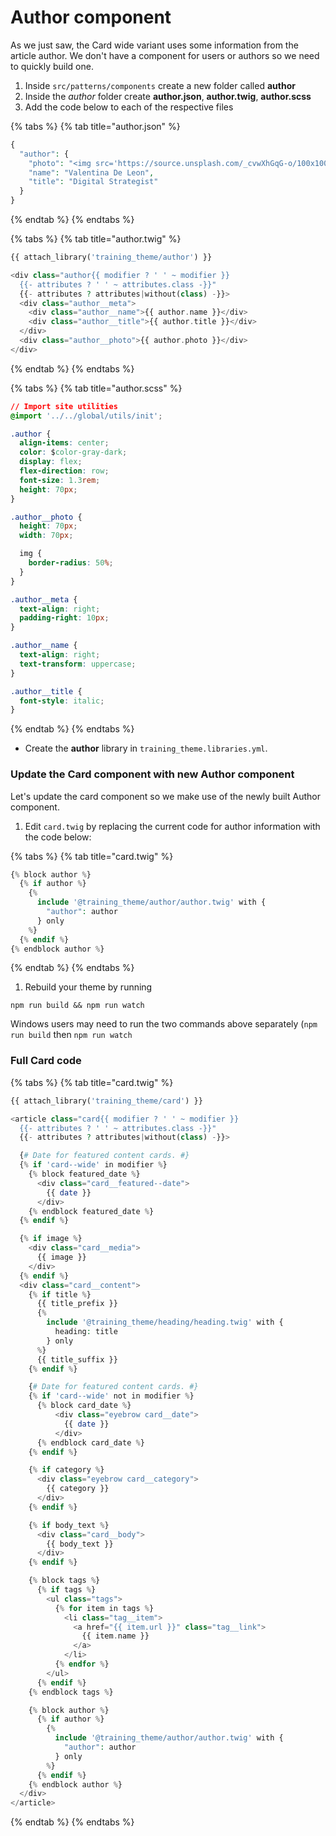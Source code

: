 # Author component

As we just saw, the Card wide variant uses some information from the article author.  We don't have a component for users or authors so we need to quickly build one.

1. Inside `src/patterns/components` create a new folder called **author**
2. Inside the _author_ folder create **author.json**, **author.twig**, **author.scss**
3. Add the code below to each of the respective files

{% tabs %}
{% tab title="author.json" %}
```php
{
  "author": {
    "photo": "<img src='https://source.unsplash.com/_cvwXhGqG-o/100x100' alt='Author's headshot' />",
    "name": "Valentina De Leon",
    "title": "Digital Strategist"
  }
}
```
{% endtab %}
{% endtabs %}

{% tabs %}
{% tab title="author.twig" %}
```php
{{ attach_library('training_theme/author') }}

<div class="author{{ modifier ? ' ' ~ modifier }}
  {{- attributes ? ' ' ~ attributes.class -}}"
  {{- attributes ? attributes|without(class) -}}>
  <div class="author__meta">
    <div class="author__name">{{ author.name }}</div>
    <div class="author__title">{{ author.title }}</div>
  </div>
  <div class="author__photo">{{ author.photo }}</div>
</div>
```
{% endtab %}
{% endtabs %}

{% tabs %}
{% tab title="author.scss" %}
```css
// Import site utilities
@import '../../global/utils/init';

.author {
  align-items: center;
  color: $color-gray-dark;
  display: flex;
  flex-direction: row;
  font-size: 1.3rem;
  height: 70px;
}

.author__photo {
  height: 70px;
  width: 70px;

  img {
    border-radius: 50%;
  }
}

.author__meta {
  text-align: right;
  padding-right: 10px;
}

.author__name {
  text-align: right;
  text-transform: uppercase;
}

.author__title {
  font-style: italic;
}

```
{% endtab %}
{% endtabs %}

* Create the **author** library in `training_theme.libraries.yml`.

### Update the Card component with new Author component

Let's update the card component so we make use of the newly built Author component.

1. Edit `card.twig` by replacing the current code for author information with the code below:

{% tabs %}
{% tab title="card.twig" %}
```php
{% block author %}
  {% if author %}
    {%
      include '@training_theme/author/author.twig' with {
        "author": author
      } only
    %}
  {% endif %}
{% endblock author %}
```
{% endtab %}
{% endtabs %}

1. Rebuild your theme by running

```text
npm run build && npm run watch
```

Windows users may need to run the two commands above separately \(`npm run build` then `npm run watch`

### Full Card code

{% tabs %}
{% tab title="card.twig" %}
```php
{{ attach_library('training_theme/card') }}

<article class="card{{ modifier ? ' ' ~ modifier }}
  {{- attributes ? ' ' ~ attributes.class -}}"
  {{- attributes ? attributes|without(class) -}}>

  {# Date for featured content cards. #}
  {% if 'card--wide' in modifier %}
    {% block featured_date %}
      <div class="card__featured--date">
        {{ date }}
      </div>
    {% endblock featured_date %}
  {% endif %}

  {% if image %}
    <div class="card__media">
      {{ image }}
    </div>
  {% endif %}
  <div class="card__content">
    {% if title %}
      {{ title_prefix }}
      {%
        include '@training_theme/heading/heading.twig' with {
          heading: title
        } only
      %}
      {{ title_suffix }}
    {% endif %}

    {# Date for featured content cards. #}
    {% if 'card--wide' not in modifier %}
      {% block card_date %}
          <div class="eyebrow card__date">
            {{ date }}
          </div>
      {% endblock card_date %}
    {% endif %}

    {% if category %}
      <div class="eyebrow card__category">
        {{ category }}
      </div>
    {% endif %}

    {% if body_text %}
      <div class="card__body">
        {{ body_text }}
      </div>
    {% endif %}

    {% block tags %}
      {% if tags %}
        <ul class="tags">
          {% for item in tags %}
            <li class="tag__item">
              <a href="{{ item.url }}" class="tag__link">
                {{ item.name }}
              </a>
            </li>
          {% endfor %}
        </ul>
      {% endif %}
    {% endblock tags %}

    {% block author %}
      {% if author %}
        {%
          include '@training_theme/author/author.twig' with {
            "author": author
          } only
        %}
      {% endif %}
    {% endblock author %}
  </div>
</article>
```
{% endtab %}
{% endtabs %}

